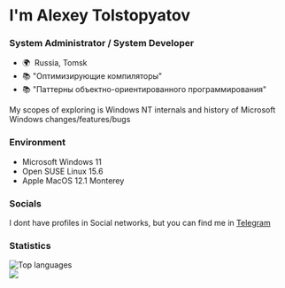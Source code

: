 # I'm Alexey Tolstopyatov

### System Administrator / System Developer

* 🌍  Russia, Tomsk
* 📚  "Оптимизирующие компиляторы"
* 📚  "Паттерны объектно-ориентированного программирования"

My scopes of exploring is Windows NT internals and history of Microsoft Windows changes/features/bugs 

### Environment
 - Microsoft Windows 11
 - Open SUSE Linux 15.6
 - Apple MacOS 12.1 Monterey

### Socials
I dont have profiles in Social networks, but you can find me in [Telegram](https://tg.cc/rule_t](https://t.me/rule_t))

### Statistics
<p>
  <img src="https://github-readme-stats.vercel.app/api/top-langs/?username=AlexeyTolstopyatov&langs_count=5&theme=transparent&hide_border=true&locale=en&hide=html&custom_title=The%20%most%20%used" alt="Top languages" />
  <br/>
  <img src="https://github-readme-stats.vercel.app/api/top-langs/?username=AlexeyTolstopyatov&hide_progress=true&langs_count=18&hide_border=true&theme=transparent&custom_title=All%20%used"></img>
</p>
